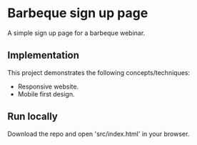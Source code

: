 # Barbeque sign up page

A simple sign up page for a barbeque webinar.

## Implementation

This project demonstrates the following concepts/techniques:

* Responsive website.
* Mobile first design.

## Run locally

Download the repo and open 'src/index.html' in your browser.

